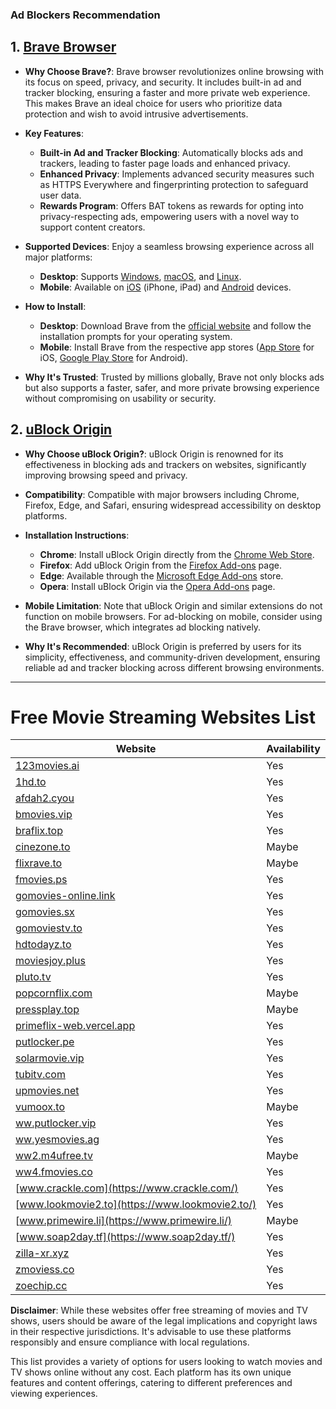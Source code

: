 ### Ad Blockers Recommendation

## 1. [Brave Browser](https://brave.com/)

- **Why Choose Brave?**: Brave browser revolutionizes online browsing with its focus on speed, privacy, and security. It includes built-in ad and tracker blocking, ensuring a faster and more private web experience. This makes Brave an ideal choice for users who prioritize data protection and wish to avoid intrusive advertisements.

- **Key Features**:

  - **Built-in Ad and Tracker Blocking**: Automatically blocks ads and trackers, leading to faster page loads and enhanced privacy.
  - **Enhanced Privacy**: Implements advanced security measures such as HTTPS Everywhere and fingerprinting protection to safeguard user data.
  - **Rewards Program**: Offers BAT tokens as rewards for opting into privacy-respecting ads, empowering users with a novel way to support content creators.

- **Supported Devices**: Enjoy a seamless browsing experience across all major platforms:

  - **Desktop**: Supports [Windows](https://brave.com/download/), [macOS](https://brave.com/download/), and [Linux](https://brave.com/download/).
  - **Mobile**: Available on [iOS](https://apps.apple.com/us/app/brave-browser/id1052879175) (iPhone, iPad) and [Android](https://play.google.com/store/apps/details?id=com.brave.browser) devices.

- **How to Install**:

  - **Desktop**: Download Brave from the [official website](https://brave.com/download/) and follow the installation prompts for your operating system.
  - **Mobile**: Install Brave from the respective app stores ([App Store](https://apps.apple.com/us/app/brave-browser/id1052879175) for iOS, [Google Play Store](https://play.google.com/store/apps/details?id=com.brave.browser) for Android).

- **Why It's Trusted**: Trusted by millions globally, Brave not only blocks ads but also supports a faster, safer, and more private browsing experience without compromising on usability or security.

## 2. [uBlock Origin](https://ublockorigin.com/)

- **Why Choose uBlock Origin?**: uBlock Origin is renowned for its effectiveness in blocking ads and trackers on websites, significantly improving browsing speed and privacy.

- **Compatibility**: Compatible with major browsers including Chrome, Firefox, Edge, and Safari, ensuring widespread accessibility on desktop platforms.

- **Installation Instructions**:

  - **Chrome**: Install uBlock Origin directly from the [Chrome Web Store](https://chrome.google.com/webstore/detail/ublock-origin/cjpalhdlnbpafiamejdnhcphjbkeiagm).
  - **Firefox**: Add uBlock Origin from the [Firefox Add-ons](https://addons.mozilla.org/en-US/firefox/addon/ublock-origin/) page.
  - **Edge**: Available through the [Microsoft Edge Add-ons](https://microsoftedge.microsoft.com/addons/detail/ublock-origin/odfafepnkmbhccpbejgmiehpchacaeak) store.
  - **Opera**: Install uBlock Origin via the [Opera Add-ons](https://addons.opera.com/en/extensions/details/ublock/) page.

- **Mobile Limitation**: Note that uBlock Origin and similar extensions do not function on mobile browsers. For ad-blocking on mobile, consider using the Brave browser, which integrates ad blocking natively.

- **Why It's Recommended**: uBlock Origin is preferred by users for its simplicity, effectiveness, and community-driven development, ensuring reliable ad and tracker blocking across different browsing environments.

---

# Free Movie Streaming Websites List

| Website                                                       | Availability |
| ------------------------------------------------------------- | ------------ |
| [123movies.ai](https://123movies.ai/)                         | Yes          |
| [1hd.to](https://1hd.to/)                                     | Yes          |
| [afdah2.cyou](https://afdah2.cyou/)                           | Yes          |
| [bmovies.vip](https://bmovies.vip/)                           | Yes          |
| [braflix.top](https://braflix.top/)                           | Yes          |
| [cinezone.to](https://cinezone.to/)                           | Maybe        |
| [flixrave.to](https://flixrave.to/)                           | Maybe        |
| [fmovies.ps](https://fmovies.ps/)                             | Yes          |
| [gomovies-online.link](https://gomovies-online.link/)         | Yes          |
| [gomovies.sx](https://gomovies.sx/)                           | Yes          |
| [gomoviestv.to](https://gomoviestv.to/)                       | Yes          |
| [hdtodayz.to](https://hdtodayz.to/)                           | Yes          |
| [moviesjoy.plus](https://moviesjoy.plus/)                     | Yes          |
| [pluto.tv](https://pluto.tv/)                                 | Yes          |
| [popcornflix.com](https://popcornflix.com)                    | Maybe        |
| [pressplay.top](https://pressplay.top/)                       | Maybe        |
| [primeflix-web.vercel.app](https://primeflix-web.vercel.app/) | Yes          |
| [putlocker.pe](https://putlocker.pe/)                         | Yes          |
| [solarmovie.vip](https://solarmovie.vip/)                     | Yes          |
| [tubitv.com](https://tubitv.com/)                             | Yes          |
| [upmovies.net](https://upmovies.net/)                         | Yes          |
| [vumoox.to](https://vumoox.to/)                               | Maybe        |
| [ww.putlocker.vip](https://ww.putlocker.vip/)                 | Yes          |
| [ww.yesmovies.ag](https://ww.yesmovies.ag/)                   | Yes          |
| [ww2.m4ufree.tv](https://ww2.m4ufree.tv/)                     | Maybe        |
| [ww4.fmovies.co](https://ww4.fmovies.co/)                     | Yes          |
| [www.crackle.com](https://www.crackle.com/)                   | Yes          |
| [www.lookmovie2.to](https://www.lookmovie2.to/)               | Yes          |
| [www.primewire.li](https://www.primewire.li/)                 | Maybe        |
| [www.soap2day.tf](https://www.soap2day.tf/)                   | Yes          |
| [zilla-xr.xyz](https://zilla-xr.xyz/)                         | Yes          |
| [zmoviess.co](https://zmoviess.co/)                           | Yes          |
| [zoechip.cc](https://zoechip.cc/)                             | Yes          |

**Disclaimer**: While these websites offer free streaming of movies and TV shows, users should be aware of the legal implications and copyright laws in their respective jurisdictions. It's advisable to use these platforms responsibly and ensure compliance with local regulations.

This list provides a variety of options for users looking to watch movies and TV shows online without any cost. Each platform has its own unique features and content offerings, catering to different preferences and viewing experiences.
